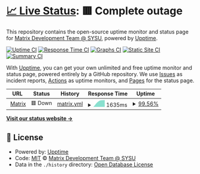 # [📈 Live Status](https://VMatrixTeam.github.io/upptime): <!--live status--> **🟥 Complete outage**

This repository contains the open-source uptime monitor and status page for [Matrix Development Team @ SYSU](https://matrix.sysu.edu.cn/about), powered by [Upptime](https://github.com/upptime/upptime).

[![Uptime CI](https://github.com/VMatrixTeam/upptime/workflows/Uptime%20CI/badge.svg)](https://github.com/VMatrixTeam/upptime/actions?query=workflow%3A%22Uptime+CI%22)
[![Response Time CI](https://github.com/VMatrixTeam/upptime/workflows/Response%20Time%20CI/badge.svg)](https://github.com/VMatrixTeam/upptime/actions?query=workflow%3A%22Response+Time+CI%22)
[![Graphs CI](https://github.com/VMatrixTeam/upptime/workflows/Graphs%20CI/badge.svg)](https://github.com/VMatrixTeam/upptime/actions?query=workflow%3A%22Graphs+CI%22)
[![Static Site CI](https://github.com/VMatrixTeam/upptime/workflows/Static%20Site%20CI/badge.svg)](https://github.com/VMatrixTeam/upptime/actions?query=workflow%3A%22Static+Site+CI%22)
[![Summary CI](https://github.com/VMatrixTeam/upptime/workflows/Summary%20CI/badge.svg)](https://github.com/VMatrixTeam/upptime/actions?query=workflow%3A%22Summary+CI%22)

With [Upptime](https://upptime.js.org), you can get your own unlimited and free uptime monitor and status page, powered entirely by a GitHub repository. We use [Issues](https://github.com/VMatrixTeam/upptime/issues) as incident reports, [Actions](https://github.com/VMatrixTeam/upptime/actions) as uptime monitors, and [Pages](https://VMatrixTeam.github.io/upptime) for the status page.

<!--start: status pages-->
<!-- This summary is generated by Upptime (https://github.com/upptime/upptime) -->
<!-- Do not edit this manually, your changes will be overwritten -->
<!-- prettier-ignore -->
| URL | Status | History | Response Time | Uptime |
| --- | ------ | ------- | ------------- | ------ |
| <img alt="" src="https://favicons.githubusercontent.com/matrix.sysu.edu.cn" height="13"> [Matrix](https://matrix.sysu.edu.cn) | 🟥 Down | [matrix.yml](https://github.com/VMatrixTeam/upptime/commits/HEAD/history/matrix.yml) | <details><summary><img alt="Response time graph" src="./graphs/matrix/response-time-week.png" height="20"> 1635ms</summary><br><a href="https://VMatrixTeam.github.io/upptime/history/matrix"><img alt="Response time 1635" src="https://img.shields.io/endpoint?url=https%3A%2F%2Fraw.githubusercontent.com%2FVMatrixTeam%2Fupptime%2FHEAD%2Fapi%2Fmatrix%2Fresponse-time.json"></a><br><a href="https://VMatrixTeam.github.io/upptime/history/matrix"><img alt="24-hour response time 84" src="https://img.shields.io/endpoint?url=https%3A%2F%2Fraw.githubusercontent.com%2FVMatrixTeam%2Fupptime%2FHEAD%2Fapi%2Fmatrix%2Fresponse-time-day.json"></a><br><a href="https://VMatrixTeam.github.io/upptime/history/matrix"><img alt="7-day response time 1635" src="https://img.shields.io/endpoint?url=https%3A%2F%2Fraw.githubusercontent.com%2FVMatrixTeam%2Fupptime%2FHEAD%2Fapi%2Fmatrix%2Fresponse-time-week.json"></a><br><a href="https://VMatrixTeam.github.io/upptime/history/matrix"><img alt="30-day response time 1635" src="https://img.shields.io/endpoint?url=https%3A%2F%2Fraw.githubusercontent.com%2FVMatrixTeam%2Fupptime%2FHEAD%2Fapi%2Fmatrix%2Fresponse-time-month.json"></a><br><a href="https://VMatrixTeam.github.io/upptime/history/matrix"><img alt="1-year response time 1635" src="https://img.shields.io/endpoint?url=https%3A%2F%2Fraw.githubusercontent.com%2FVMatrixTeam%2Fupptime%2FHEAD%2Fapi%2Fmatrix%2Fresponse-time-year.json"></a></details> | <details><summary><a href="https://VMatrixTeam.github.io/upptime/history/matrix">99.56%</a></summary><a href="https://VMatrixTeam.github.io/upptime/history/matrix"><img alt="All-time uptime 99.56%" src="https://img.shields.io/endpoint?url=https%3A%2F%2Fraw.githubusercontent.com%2FVMatrixTeam%2Fupptime%2FHEAD%2Fapi%2Fmatrix%2Fuptime.json"></a><br><a href="https://VMatrixTeam.github.io/upptime/history/matrix"><img alt="24-hour uptime 99.95%" src="https://img.shields.io/endpoint?url=https%3A%2F%2Fraw.githubusercontent.com%2FVMatrixTeam%2Fupptime%2FHEAD%2Fapi%2Fmatrix%2Fuptime-day.json"></a><br><a href="https://VMatrixTeam.github.io/upptime/history/matrix"><img alt="7-day uptime 99.56%" src="https://img.shields.io/endpoint?url=https%3A%2F%2Fraw.githubusercontent.com%2FVMatrixTeam%2Fupptime%2FHEAD%2Fapi%2Fmatrix%2Fuptime-week.json"></a><br><a href="https://VMatrixTeam.github.io/upptime/history/matrix"><img alt="30-day uptime 99.56%" src="https://img.shields.io/endpoint?url=https%3A%2F%2Fraw.githubusercontent.com%2FVMatrixTeam%2Fupptime%2FHEAD%2Fapi%2Fmatrix%2Fuptime-month.json"></a><br><a href="https://VMatrixTeam.github.io/upptime/history/matrix"><img alt="1-year uptime 99.56%" src="https://img.shields.io/endpoint?url=https%3A%2F%2Fraw.githubusercontent.com%2FVMatrixTeam%2Fupptime%2FHEAD%2Fapi%2Fmatrix%2Fuptime-year.json"></a></details>

<!--end: status pages-->

[**Visit our status website →**](https://VMatrixTeam.github.io/upptime)

## 📄 License

- Powered by: [Upptime](https://github.com/upptime/upptime)
- Code: [MIT](./LICENSE) © [Matrix Development Team @ SYSU](https://matrix.sysu.edu.cn/about)
- Data in the `./history` directory: [Open Database License](https://opendatacommons.org/licenses/odbl/1-0/)
